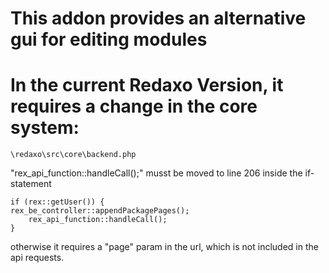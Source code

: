 # This addon provides an alternative gui for editing modules

# In the current Redaxo Version, it requires a change in the core system:

    \redaxo\src\core\backend.php


"rex_api_function::handleCall();" musst be moved to line 206 inside the if-statement

    if (rex::getUser()) {
    rex_be_controller::appendPackagePages();
        rex_api_function::handleCall();
    }

otherwise it requires a "page" param in the url, which is not included in the api requests.